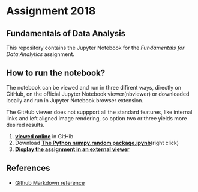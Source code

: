 # Assignment 2018
## Fundamentals of Data Analysis

This repository contains the Jupyter Notebook for the _Fundamentals for Data Analytics_ assignment.

## How to run the notebook?

The notebook can be viewed and run in three difirent ways, directly on GitHub, on the official Jupyter Notebook viewer(nbviewer) or downloaded locally and run in Jupyter Notebook browser extension.

The GitHub viewer does not suppport all the standard features, like internal links and left aligned image rendering, so option two or three yields more desired results.

1. __[viewed online](Anscombes_Quartet_dataset.ipynb)__ in GitHib
1. Download __[The Python numpy.random package.ipynb](https://raw.githubusercontent.com/G00364778/52446_assignments/master/Anscombes_Quartet_dataset.ipynb)__(right click)
1. __[Display the assignment in an external viewer](https://nbviewer.jupyter.org/github/G00364778/52446_assignments/blob/master/Anscombes_Quartet_dataset.ipynb)__

## References
- [Github Markdown reference](https://guides.github.com/features/mastering-markdown/)
